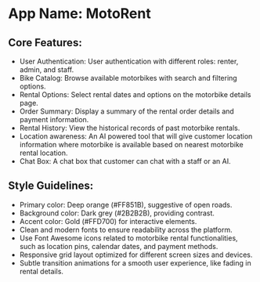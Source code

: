 # **App Name**: MotoRent

## Core Features:

- User Authentication: User authentication with different roles: renter, admin, and staff.
- Bike Catalog: Browse available motorbikes with search and filtering options.
- Rental Options: Select rental dates and options on the motorbike details page.
- Order Summary: Display a summary of the rental order details and payment information.
- Rental History: View the historical records of past motorbike rentals.
- Location awareness: An AI powered tool that will give customer location information where motorbike is available based on nearest motorbike rental location.
- Chat Box: A chat box that customer can chat with a staff or an AI.

## Style Guidelines:

- Primary color: Deep orange (#FF851B), suggestive of open roads.
- Background color: Dark grey (#2B2B2B), providing contrast.
- Accent color: Gold (#FFD700) for interactive elements.
- Clean and modern fonts to ensure readability across the platform.
- Use Font Awesome icons related to motorbike rental functionalities, such as location pins, calendar dates, and payment methods.
- Responsive grid layout optimized for different screen sizes and devices.
- Subtle transition animations for a smooth user experience, like fading in rental details.